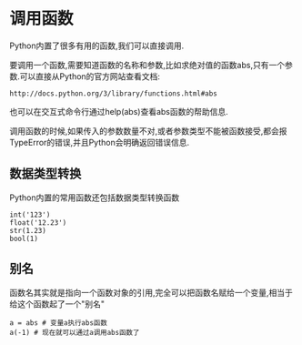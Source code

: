 # 调用函数

Python内置了很多有用的函数,我们可以直接调用.

要调用一个函数,需要知道函数的名称和参数,比如求绝对值的函数abs,只有一个参数.可以直接从Python的官方网站查看文档:

```
http://docs.python.org/3/library/functions.html#abs
```

也可以在交互式命令行通过help\(abs\)查看abs函数的帮助信息.

调用函数的时候,如果传入的参数数量不对,或者参数类型不能被函数接受,都会报TypeError的错误,并且Python会明确返回错误信息.

## 数据类型转换

Python内置的常用函数还包括数据类型转换函数

```
int('123')
float('12.23')
str(1.23)
bool(1)
```

## 别名

函数名其实就是指向一个函数对象的引用,完全可以把函数名赋给一个变量,相当于给这个函数起了一个"别名"

```
a = abs # 变量a执行abs函数
a(-1) # 现在就可以通过a调用abs函数了
```




